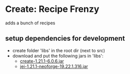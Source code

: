 # Create: Recipe Frenzy
adds a bunch of recipes

## setup dependencies for development
- create folder 'libs' in the root dir (next to src)
- download and put the following jars in 'libs':
  - [create-1.21.1-6.0.6.jar](https://cdn.modrinth.com/data/LNytGWDc/versions/tS7ygzAE/create-1.21.1-6.0.6.jar)
  - [jei-1.21.1-neoforge-19.22.1.316.jar](https://cdn.modrinth.com/data/u6dRKJwZ/versions/oghFmDkL/jei-1.21.1-neoforge-19.22.1.316.jar)